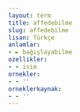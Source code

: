 ```yaml
---
layout: term
title: affedebilme
slug: affedebilme
lisan: Türkçe
anlamlar:
- ► bağışlayabilme
ozellikler:
- - isim
ornekler:
- - ''
orneklerkaynak:
- - ''
---
```

